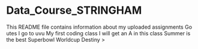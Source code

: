 # Data_Course_STRINGHAM
This README file contains information about my uploaded assignments
Go utes
I go to uvu
My first coding class
I will get an A in this class
Summer is the best
Superbowl
Worldcup
Destiny >